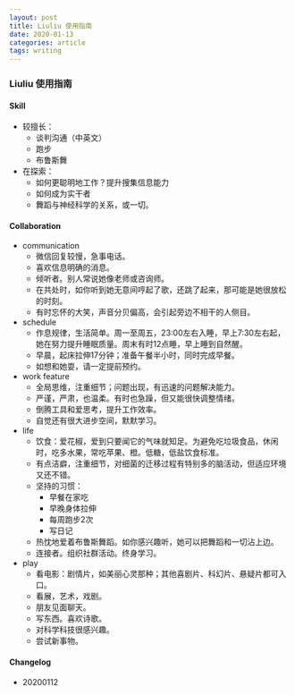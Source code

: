 ```yaml
---
layout: post
title: Liuliu 使用指南
date: 2020-01-13
categories: article
tags: writing
---
```


### Liuliu 使用指南
#### Skill 

* 较擅长：
    * 谈判沟通（中英文）
    * 跑步
    * 布鲁斯舞
* 在探索：
    * 如何更聪明地工作？提升搜集信息能力
    * 如何成为实干者
    * 舞蹈与神经科学的关系，或一切。

#### Collaboration
* communication
    * 微信回复较慢，急事电话。
    * 喜欢信息明确的消息。
    * 倾听者。别人常说她像老师或咨询师。
    * 在共处时，如你听到她无意间哼起了歌，还跳了起来，那可能是她很放松的时刻。
    * 有时忘怀的大笑，声音分贝偏高，会引起旁边不相干的人侧目。
* schedule
    * 作息规律，生活简单。周一至周五，23:00左右入睡，早上7:30左右起，她在努力提升睡眠质量。周末有时12点睡，早上睡到自然醒。
    * 早晨，起床拉伸17分钟；准备午餐半小时，同时完成早餐。
    * 如想和她耍，请一定提前预约。
* work feature
    * 全局思维，注重细节；问题出现，有迅速的问题解决能力。
    * 严谨，严肃，也温柔。有时也急躁，但又能很快调整情绪。
    * 倒腾工具和爱思考，提升工作效率。
    * 自觉还有很大进步空间，默默学习。
* life
    * 饮食：爱花椒，爱到只要闻它的气味就知足。为避免吃垃圾食品，休闲时，吃多水果，常吃苹果、橙。低糖，低盐饮食标准。
    * 有点洁癖，注重细节，对细菌的迁移过程有特别多的脑活动，但适应环境又还不错。
    * 坚持的习惯：
        * 早餐在家吃
        * 早晚身体拉伸
        * 每周跑步2次
        * 写日记
    * 热忱地爱着布鲁斯舞蹈。如你感兴趣听，她可以把舞蹈和一切沾上边。
    * 连接者。组织社群活动。终身学习。
* play
    * 看电影：剧情片，如美丽心灵那种；其他喜剧片、科幻片、悬疑片都可入口。
    * 看展，艺术，戏剧。
    * 朋友见面聊天。
    * 写东西。喜欢诗歌。
    * 对科学科技很感兴趣。
    * 尝试新事物。


#### Changelog 

- 20200112
